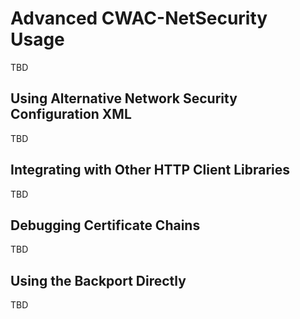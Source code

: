 # Advanced CWAC-NetSecurity Usage

TBD

## Using Alternative Network Security Configuration XML

TBD

## Integrating with Other HTTP Client Libraries

TBD

## Debugging Certificate Chains

TBD

## Using the Backport Directly

TBD
